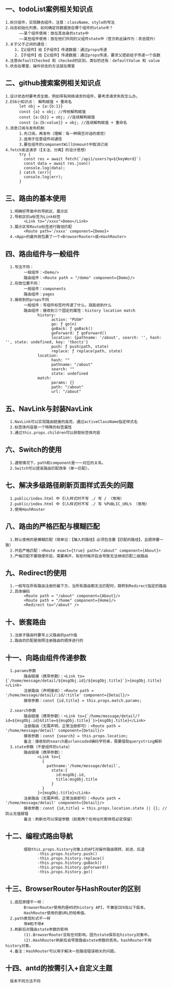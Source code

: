 ## 一、todoList案例相关知识点
    1.拆分组件，实现静态组件，注意：className、style的写法
    2.动态初始化列表，如何确定将数据放在哪个组件的state中？
          ——某个组件使用：放在其自身的state中
          ——某些组件使用：放在他们共同的父组件state中（官方称此操作为：状态提升）
    3.关于父子之间的通信：
        1.【父组件】给【子组件】传递数据：通过props传递
        2.【子组件】给【父组件】传递数据：通过props传递，要求父提前给子传递一个函数
    4.注意defaultChecked 和 checked的区别，类似的还有：defaultValue 和 value
    5.状态在哪里，操作状态的方法就在哪里

## 二、github搜索案例相关知识点
    1.设计状态时要考虑全面，例如带有网络请求的组件，要考虑请求失败怎么办。
    2.ES6小知识点： 解构赋值 + 重命名
          let obj = {a:{b:1}}
          const {a} = obj; //传统解构赋值
          const {a:{b}} = obj; //连续解构赋值
          const {a:{b:value}} = obj; //连续解构赋值 + 重命名
    3.消息订阅与发布机制
          1.先订阅，再发布（理解：有一种隔空对话的感觉）
          2.适用于任意组件间通信
          3.要在组件的componentWillUnmount中取消订阅
    4.fetch发送请求（【关注、分离】的设计思想）
          try {
            const res = await fetch(`/api1/users?q=${keyWord}`)
            const data = await res.json()
            console.log(data);
          } catch (err){
            console.log(err);
          }

## 三、路由的基本使用
      1.明确好界面中的导航区、展示区
      2.导航区的a标签为Link标签
            <Link to="/xxxx">Demo</Link>
      3.展示区写Route标签进行路径匹配
            <Route path='/xxxx' component={Demo}>
      4.<App>的最外侧包裹了一个<BrowserRouter>或<HashRouter>

## 四、路由组件与一般组件
      1.写法不同：
            一般组件：<Demo/>
            路由组件：<Route path = "/demo" component={Demo}/>
      2.存放位置不同：
            一般组件：components
            路由组件：pages
      3.接收到的props不同
            一般组件：写组件标签时传递了什么，就能收到什么
            路由组件：接收到三个固定的属性：history location match
                  history:
                        action: "PUSH"
                        go: ƒ go(n)
                        goBack: ƒ goBack()
                        goForward: ƒ goForward()
                        location: {pathname: '/about', search: '', hash: '', state: undefined, key: 'tboctz'}
                        push: ƒ push(path, state)
                        replace: ƒ replace(path, state)
                  location:
                        hash: ""
                        pathname: "/about"
                        search: ""
                        state: undefined
                  match:
                        params: {}
                        path: "/about"
                        url: "/about"

## 五、NavLink与封装NavLink
      1.NavLink可以实现路由链接的高亮，通过activeClassName指定样式名
      2.标签体内容是一个特殊的标签属性
      3.通过this.props.children可以获取标签体内容

## 六、Switch的使用
      1.通常情况下，path和component是一一对应的关系。
      2.Switch可以提高路由匹配效率（单一匹配）。

## 七、解决多级路径刷新页面样式丢失的问题
      1.public/index.html 中 引入样式时不写 ./ 写 / （常用）
      2.public/index.html 中 引入样式时不写 ./ 写 %PUBLIC_URL% （常用）
      3.使用HashRouter

## 八、路由的严格匹配与模糊匹配
      1.默认使用的是模糊匹配（简单记：【输入的路径】必须包含要【匹配的路径】，且顺序要一致）
      2.开启严格匹配：<Route exact={true} path="/about" component={About}>
      3.严格匹配不要随便开启，需要再开，有些时候开启会导致无法继续匹配二级路由

## 九、Redirect的使用
      1.一般写在所有路由注册的最下方，当所有路由都无法匹配时，跳转到Redirect指定的路由
      2.具体编码
            <Route path = "/about" component={About}/>
            <Route path = "/home" component={Home}/> 
            <Redirect to="/about" />

## 十、嵌套路由
      1.注册子路由时要写上父路由的path值
      2.路由的匹配是按照注册路由的顺序进行的

## 十一、向路由组件传递参数
      1.params参数
            路由链接（携带参数）：<Link to={`/home/message/detail/${msgObj.id}/${msgObj.title}`}>{msgObj.title}</Link>
            注册路由（声明接收）：<Route path = '/home/message/detail/:id/:title' component={Detail}/>
            接收参数：const {id,title} = this.props.match.params;

      2.search参数
            路由链接（携带参数）：<Link to={`/home/message/detail/?id=${msgObj.id}&title=${msgObj.title}`}>{msgObj.title}</Link>
            注册路由（无需声明，正常注册即可）：<Route path = '/home/message/detail' component={Detail}/>
            接收参数：const {search} = this.props.location;
            备注：接收到的search是urlencoded编码字符串，需要借助querystring解析
      3.state参数（不是组件的state）
            路由链接（携带参数）：
                  <Link to={
                    {
                      pathname:'/home/message/detail',
                        state:{
                          id:msgObj.id,
                          title:msgObj.title
                        }
                    }
                  }>{msgObj.title}</Link>
            注册路由（无需声明，正常注册即可）：<Route path = '/home/message/detail' component={Detail}/>
            接收参数：const {id,title} = this.props.location.state || {}; //防止无值报错
            备注：刷新也可以保留参数（前面两个在地址栏都体现必定保留）

## 十二、编程式路由导航
            借助this.props.history对象上的API对操作路由跳转、前进、后退
                  -this.props.history.push()
                  -this.props.history.replace()
                  -this.props.history.goBack()
                  -this.props.history.goForward()
                  -this.props.history.go()

## 十三、BrowserRouter与HashRouter的区别
      1.底层原理不一样：
            BrowserRouter使用的是H5的history API，不兼容IE9及以下版本。
            HashRouter使用的是URL的哈希值。
      2.path表现形式不一样
            带#和不带#
      3.刷新后对路由state参数的影响
            (1).BrowserRouter没有任何影响，因为state保存在history对象中。
            (2).HashRouter刷新后会导致路由state参数的丢失。hashRouter不用history对象。
      4.备注：HashRouter可以用于解决一些路径错误相关的问题。

## 十四、antd的按需引入+自定义主题
      版本不同方法不同